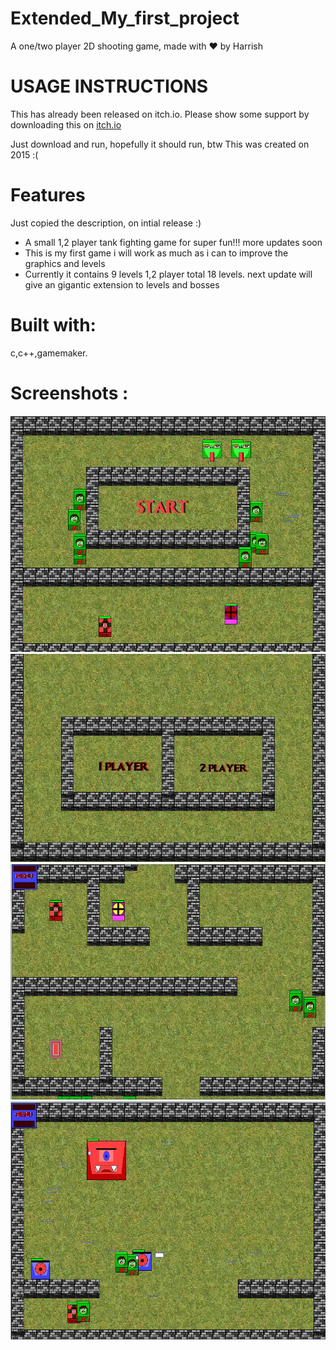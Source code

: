 # Extended_My_first_project
   A one/two player 2D shooting game, made with ♥ by Harrish <br>
  
# USAGE INSTRUCTIONS
   This has already been released on itch.io. Please show some support by downloading this on <a href="https://harrish7.itch.io/extended-war">itch.io</a>
   
   Just download and run, hopefully it should run, btw This was created on 2015 :(
   
# Features
  Just copied the description, on intial release :)
  * A small 1,2 player tank fighting game for super fun!!! more updates soon
  * This is my first game i will work as much as i can to improve the graphics and levels
  * Currently it contains  9 levels 1,2 player total 18 levels. next update will give an gigantic extension to levels and bosses 
  
# Built with:
  c,c++,gamemaker.
  
# Screenshots :

<img src = 'https://github.com/mharrish7/Extended_My_first_project/blob/main/screenshots/1.JPG?raw=true' />
<img src = 'https://github.com/mharrish7/Extended_My_first_project/blob/main/screenshots/2.JPG?raw=true' />
<img src = 'https://github.com/mharrish7/Extended_My_first_project/blob/main/screenshots/3.JPG?raw=true' />
<img src = 'https://github.com/mharrish7/Extended_My_first_project/blob/main/screenshots/4.JPG?raw=true' />







